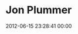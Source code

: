 ---
title: "Jon Plummer"
date: 2012-06-15 23:28:41 00:00
permalink: /jplummer
twitter: ""
likes: [73]
id: 1043
gravatar: "http://www.gravatar.com/avatar/3a9585239a403d996d0c6da8d46b069b"
---